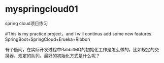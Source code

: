 # myspringcloud01
spring cloud项目练习

#This is my practice project，and i will continus add some new features.
SpringBoot+SpringCloud+Erueka+Ribbon

有个疑问，在实际开发过程中RabbitMQ的初始化工作是怎么做的，比如规定的交换器，规定的队列。最好的初始化方式是什么呢？

